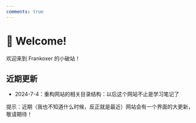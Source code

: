 ```yaml
---
comments: true
---
```


# 👋 Welcome!

欢迎来到 Frankoxer 的小破站！

## 近期更新

- 2024-7-4：重构网站的相关目录结构：以后这个网站不止是学习笔记了

提示：近期（我也不知道什么时候，反正就是最近）网站会有一个界面的大更新，敬请期待！